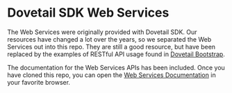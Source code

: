 Dovetail SDK Web Services
=========================

The Web Services were originally provided with Dovetail SDK. Our resources have changed a lot over the years, so we separated the Web Services out into this repo. They are still a good resource, but have been replaced by the examples of RESTful API usage found in [Dovetail Bootstrap](https://github.com/DovetailSoftware/dovetail-bootstrap).

The documentation for the Web Services APIs has been included. Once you have cloned this repo, you can open the [Web Services Documentation](docs/html/webframe.html) in your favorite browser.
